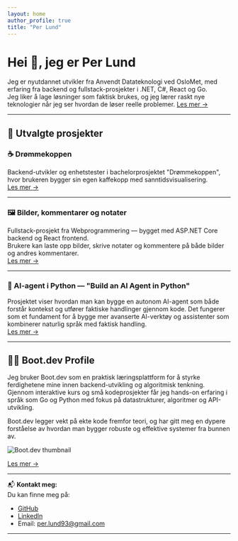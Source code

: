 ```yaml
---
layout: home
author_profile: true
title: "Per Lund"
---
```


# Hei 👋, jeg er Per Lund

Jeg er nyutdannet utvikler fra Anvendt Datateknologi ved OsloMet, med erfaring fra backend og fullstack-prosjekter i .NET, C#, React og Go.  
Jeg liker å lage løsninger som faktisk brukes, og jeg lærer raskt nye teknologier når jeg ser hvordan de løser reelle problemer.
[Les mer →](/perlund-portfolio/about/)

---

## 🌟 Utvalgte prosjekter

### ☕ Drømmekoppen

Backend-utvikler og enhetstester i bachelorprosjektet "Drømmekoppen", hvor brukeren bygger sin egen kaffekopp med sanntidsvisualisering.  
[Les mer →](/perlund-portfolio/projects/#-drømmekoppen--bachelorprosjekt-2025)

---

### 🖼️ Bilder, kommentarer og notater

Fullstack-prosjekt fra Webprogrammering — bygget med ASP.NET Core backend og React frontend.  
Brukere kan laste opp bilder, skrive notater og kommentere på både bilder og andres kommentarer.  
[Les mer →](/perlund-portfolio/projects/#%EF%B8%8F-bilder-kommentarer-og-notater-fullstack-prosjekt)

---

### 🤖 AI-agent i Python — "Build an AI Agent in Python"

Prosjektet viser hvordan man kan bygge en autonom AI-agent som både forstår kontekst og utfører faktiske handlinger gjennom kode.
Det fungerer som et fundament for å bygge mer avanserte AI-verktøy og assistenter som kombinerer naturlig språk med faktisk handling.  
[Les mer →](/perlund-portfolio/projects/#-ai-agent-i-python--build-an-ai-agent-with-gemini)

---

## 🧑‍💻 Boot.dev Profile

Jeg bruker Boot.dev som en praktisk læringsplattform for å styrke ferdighetene mine innen backend-utvikling og algoritmisk tenkning.
Gjennom interaktive kurs og små kodeprosjekter får jeg hands-on erfaring i språk som Go og Python med fokus på datastrukturer, algoritmer og API-utvikling.

Boot.dev legger vekt på ekte kode fremfor teori, og har gitt meg en dypere forståelse av hvordan man bygger robuste og effektive systemer fra bunnen av.

![Boot.dev thumbnail](https://api.boot.dev/v1/users/public/e1b56be9-8659-4774-b4fe-c892ac51d41a/thumbnail)

[Les mer →](https://www.boot.dev/u/desertedfail01)

---

📬 **Kontakt meg:**  
Du kan finne meg på:

- [GitHub](https://github.com/Mrexes72)
- [LinkedIn](https://www.linkedin.com/in/per-lund-66a4ab389/)
- Email: per.lund93@gmail.com

---
